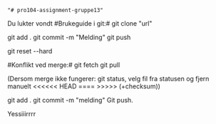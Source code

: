     "# pro104-assignment-gruppe13" 
Du lukter vondt
#Brukeguide i git:#
git clone "url"

git add .
git commit -m "Melding"
git push


git reset --hard


#Konflikt ved merge:#
git fetch
git pull

(Dersom merge ikke fungerer: git status, velg fil fra statusen og fjern manuelt <<<<<< HEAD ==== >>>>> (+checksum))

git add .
git commit -m "melding"
Git push.

Yessiiirrrr